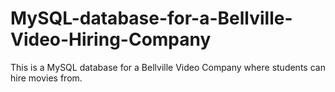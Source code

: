 # MySQL-database-for-a-Bellville-Video-Hiring-Company
This is a MySQL database for a Bellville Video Company where students can hire movies from.
